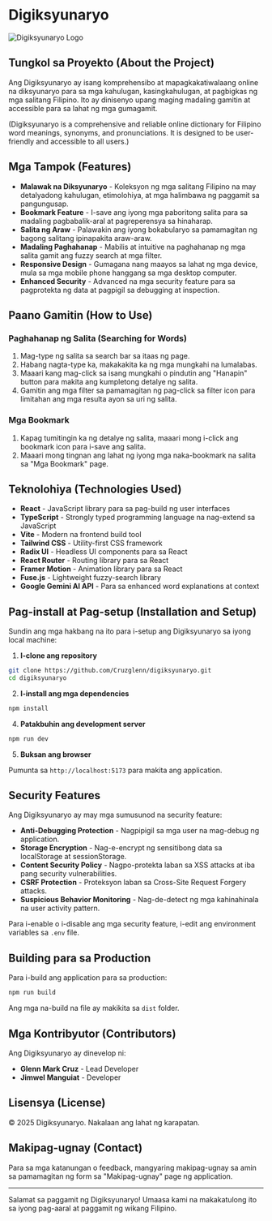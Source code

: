 # Digiksyunaryo

![Digiksyunaryo Logo](/uploads/logo.webp)

## Tungkol sa Proyekto (About the Project)

Ang Digiksyunaryo ay isang komprehensibo at mapagkakatiwalaang online na diksyunaryo para sa mga kahulugan, kasingkahulugan, at pagbigkas ng mga salitang Filipino. Ito ay dinisenyo upang maging madaling gamitin at accessible para sa lahat ng mga gumagamit.

(Digiksyunaryo is a comprehensive and reliable online dictionary for Filipino word meanings, synonyms, and pronunciations. It is designed to be user-friendly and accessible to all users.)

## Mga Tampok (Features)

- **Malawak na Diksyunaryo** - Koleksyon ng mga salitang Filipino na may detalyadong kahulugan, etimolohiya, at mga halimbawa ng paggamit sa pangungusap.
- **Bookmark Feature** - I-save ang iyong mga paboritong salita para sa madaling pagbabalik-aral at pagreperensya sa hinaharap.
- **Salita ng Araw** - Palawakin ang iyong bokabularyo sa pamamagitan ng bagong salitang ipinapakita araw-araw.
- **Madaling Paghahanap** - Mabilis at intuitive na paghahanap ng mga salita gamit ang fuzzy search at mga filter.
- **Responsive Design** - Gumagana nang maayos sa lahat ng mga device, mula sa mga mobile phone hanggang sa mga desktop computer.
- **Enhanced Security** - Advanced na mga security feature para sa pagprotekta ng data at pagpigil sa debugging at inspection.

## Paano Gamitin (How to Use)

### Paghahanap ng Salita (Searching for Words)

1. Mag-type ng salita sa search bar sa itaas ng page.
2. Habang nagta-type ka, makakakita ka ng mga mungkahi na lumalabas.
3. Maaari kang mag-click sa isang mungkahi o pindutin ang "Hanapin" button para makita ang kumpletong detalye ng salita.
4. Gamitin ang mga filter sa pamamagitan ng pag-click sa filter icon para limitahan ang mga resulta ayon sa uri ng salita.

### Mga Bookmark

1. Kapag tumitingin ka ng detalye ng salita, maaari mong i-click ang bookmark icon para i-save ang salita.
2. Maaari mong tingnan ang lahat ng iyong mga naka-bookmark na salita sa "Mga Bookmark" page.

## Teknolohiya (Technologies Used)

- **React** - JavaScript library para sa pag-build ng user interfaces
- **TypeScript** - Strongly typed programming language na nag-extend sa JavaScript
- **Vite** - Modern na frontend build tool
- **Tailwind CSS** - Utility-first CSS framework
- **Radix UI** - Headless UI components para sa React
- **React Router** - Routing library para sa React
- **Framer Motion** - Animation library para sa React
- **Fuse.js** - Lightweight fuzzy-search library
- **Google Gemini AI API** - Para sa enhanced word explanations at context

## Pag-install at Pag-setup (Installation and Setup)

Sundin ang mga hakbang na ito para i-setup ang Digiksyunaryo sa iyong local machine:

1. **I-clone ang repository**

```bash
git clone https://github.com/Cruzglenn/digiksyunaryo.git
cd digiksyunaryo
```

2. **I-install ang mga dependencies**

```bash
npm install
```



4. **Patakbuhin ang development server**

```bash
npm run dev
```

5. **Buksan ang browser**

Pumunta sa `http://localhost:5173` para makita ang application.

## Security Features

Ang Digiksyunaryo ay may mga sumusunod na security feature:

- **Anti-Debugging Protection** - Nagpipigil sa mga user na mag-debug ng application.
- **Storage Encryption** - Nag-e-encrypt ng sensitibong data sa localStorage at sessionStorage.
- **Content Security Policy** - Nagpo-protekta laban sa XSS attacks at iba pang security vulnerabilities.
- **CSRF Protection** - Proteksyon laban sa Cross-Site Request Forgery attacks.
- **Suspicious Behavior Monitoring** - Nag-de-detect ng mga kahinahinala na user activity pattern.

Para i-enable o i-disable ang mga security feature, i-edit ang environment variables sa `.env` file.

## Building para sa Production

Para i-build ang application para sa production:

```bash
npm run build
```

Ang mga na-build na file ay makikita sa `dist` folder.

## Mga Kontribyutor (Contributors)

Ang Digiksyunaryo ay dinevelop ni:

- **Glenn Mark Cruz** - Lead Developer
- **Jimwel Manguiat** - Developer

## Lisensya (License)

© 2025 Digiksyunaryo. Nakalaan ang lahat ng karapatan.

## Makipag-ugnay (Contact)

Para sa mga katanungan o feedback, mangyaring makipag-ugnay sa amin sa pamamagitan ng form sa "Makipag-ugnay" page ng application.

---

Salamat sa paggamit ng Digiksyunaryo! Umaasa kami na makakatulong ito sa iyong pag-aaral at paggamit ng wikang Filipino.
